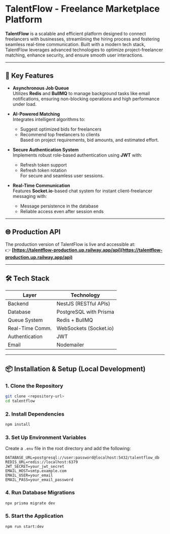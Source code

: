 # TalentFlow - Freelance Marketplace Platform

**TalentFlow** is a scalable and efficient platform designed to connect freelancers with businesses, streamlining the hiring process and fostering seamless real-time communication. Built with a modern tech stack, TalentFlow leverages advanced technologies to optimize project-freelancer matching, enhance security, and ensure smooth user interactions.

---

## 🚀 Key Features

- **Asynchronous Job Queue**  
  Utilizes **Redis** and **BullMQ** to manage background tasks like email notifications, ensuring non-blocking operations and high performance under load.

- **AI-Powered Matching**  
  Integrates intelligent algorithms to:
  - Suggest optimized bids for freelancers  
  - Recommend top freelancers to clients  
  Based on project requirements, bid amounts, and estimated effort.

- **Secure Authentication System**  
  Implements robust role-based authentication using **JWT** with:
  - Refresh token support  
  - Refresh token rotation  
  For secure and seamless user sessions.

- **Real-Time Communication**  
  Features **Socket.io**-based chat system for instant client-freelancer messaging with:
  - Message persistence in the database  
  - Reliable access even after session ends

---

## 🌐 Production API

The production version of TalentFlow is live and accessible at:  
👉 **[https://talentflow-production.up.railway.app/api](https://talentflow-production.up.railway.app/api)**

---
## 🛠 Tech Stack

| Layer             | Technology              |
|------------------|-------------------------|
| Backend           | NestJS (RESTful APIs)   |
| Database          | PostgreSQL with Prisma  |
| Queue System      | Redis + BullMQ          |
| Real-Time Comm.   | WebSockets (Socket.io)  |
| Authentication    | JWT                     |
| Email             | Nodemailer              |

---

## 📦 Installation & Setup (Local Development)

### 1. Clone the Repository

```bash
git clone <repository-url>
cd talentflow
```

### 2. Install Dependencies

```bash
npm install
```

### 3. Set Up Environment Variables

Create a `.env` file in the root directory and add the following:

```env
DATABASE_URL=postgresql://user:password@localhost:5432/talentflow_db
REDIS_URL=redis://localhost:6379
JWT_SECRET=your_jwt_secret
EMAIL_HOST=smtp.example.com
EMAIL_USER=your_email
EMAIL_PASS=your_email_password
```

### 4. Run Database Migrations

```bash
npx prisma migrate dev
```

### 5. Start the Application

```bash
npm run start:dev
```
